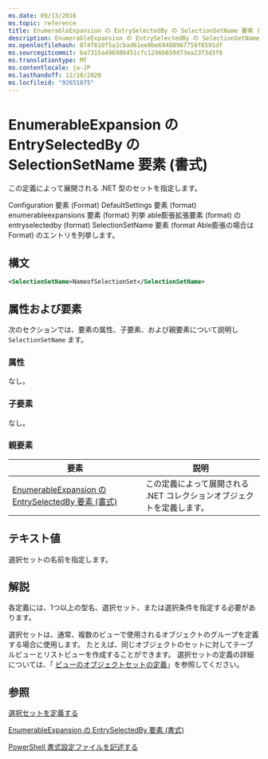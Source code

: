 ```yaml
---
ms.date: 09/13/2016
ms.topic: reference
title: EnumerableExpansion の EntrySelectedBy の SelectionSetName 要素 (書式)
description: EnumerableExpansion の EntrySelectedBy の SelectionSetName 要素 (書式)
ms.openlocfilehash: 074f810f5a3cbad61ee8be69408967758f0591df
ms.sourcegitcommit: ba7315a496986451cfc1296b659d73ea2373d3f0
ms.translationtype: MT
ms.contentlocale: ja-JP
ms.lasthandoff: 12/10/2020
ms.locfileid: "92651875"
---
```

# <a name="selectionsetname-element-for-entryselectedby-for-enumerableexpansion-format"></a>EnumerableExpansion の EntrySelectedBy の SelectionSetName 要素 (書式)

この定義によって展開される .NET 型のセットを指定します。

Configuration 要素 (Format) DefaultSettings 要素 (format) enumerableexpansions 要素 (format) 列挙 able膨張拡張要素 (format) の entryselectedby (format) SelectionSetName 要素 (format Able膨張の場合は Format) のエントリを列挙します。

## <a name="syntax"></a>構文

```xml
<SelectionSetName>NameofSelectionSet</SelectionSetName>

```

## <a name="attributes-and-elements"></a>属性および要素

次のセクションでは、要素の属性、子要素、および親要素について説明し `SelectionSetName` ます。

### <a name="attributes"></a>属性

なし。

### <a name="child-elements"></a>子要素

なし。

### <a name="parent-elements"></a>親要素

|要素|説明|
|-------------|-----------------|
|[EnumerableExpansion の EntrySelectedBy 要素 (書式)](./entryselectedby-element-for-enumerableexpansion-format.md)|この定義によって展開される .NET コレクションオブジェクトを定義します。|

## <a name="text-value"></a>テキスト値

選択セットの名前を指定します。

## <a name="remarks"></a>解説

各定義には、1つ以上の型名、選択セット、または選択条件を指定する必要があります。

選択セットは、通常、複数のビューで使用されるオブジェクトのグループを定義する場合に使用します。 たとえば、同じオブジェクトのセットに対してテーブルビューとリストビューを作成することができます。 選択セットの定義の詳細については、「 [ビューのオブジェクトセットの定義](./defining-selection-sets.md)」を参照してください。

## <a name="see-also"></a>参照

[選択セットを定義する](./defining-selection-sets.md)

[EnumerableExpansion の EntrySelectedBy 要素 (書式)](./entryselectedby-element-for-enumerableexpansion-format.md)

[PowerShell 書式設定ファイルを記述する](./writing-a-powershell-formatting-file.md)
